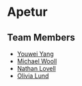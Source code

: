 # Apetur
## Team Members
* [Youwei Yang](https://github.com/yyang3)
* [Michael Wooll](https://github.com/michaelwooll)
* [Nathan Lovell](https://github.com/NathanLovell)
* [Olivia Lund](https://github.com/kippyan)
